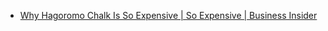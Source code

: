 - [Why Hagoromo Chalk Is So Expensive | So Expensive | Business Insider](https://youtu.be/BORVxbsdkCM)
